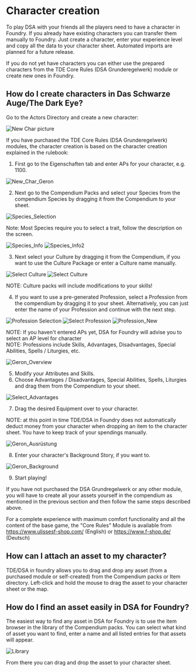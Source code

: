 # Character creation  

To play DSA with your friends all the players need to have a character in Foundry.
If you already have existing characters you can transfer them manually to Foundry. 
Just create a character, enter your experience level and copy all the data to your character sheet. Automated imports are planned for a future release.

If you do not yet have characters you can either use the prepared characters from the TDE Core Rules (DSA Grunderegelwerk) module or create new ones in Foundry.


## How do I create characters in Das Schwarze Auge/The Dark Eye?  

Go to the Actors Directory and create a new character:  

![New Char picture](https://user-images.githubusercontent.com/75448500/106726526-c40fad80-660a-11eb-9f8e-b91513c3eae2.jpg)
  

If you have purchased the TDE Core Rules (DSA Grunderegelwerk) modules, the character creation is based on the character creation explained in the rulebook: 
1. First go to the Eigenschaften tab and enter APs for your character, e.g. 1100.    

![New_Char_Geron](https://user-images.githubusercontent.com/75448500/107000698-994b6380-6788-11eb-8c6a-9d37dcc58ddd.jpg)
  

2. Next go to the Compendium Packs and select your Species from the compendium Species by dragging it from the Compendium to your sheet.  
  
![Species_Selection](https://user-images.githubusercontent.com/75448500/107000730-a8321600-6788-11eb-8c8d-b6cff53a7e6e.jpg)
  
 
Note: Most Species require you to select a trait, follow the description on the screen.
  
![Species_Info](https://user-images.githubusercontent.com/75448500/107000767-b5e79b80-6788-11eb-8adb-5d815f19727e.jpg)
![Species_Info2](https://user-images.githubusercontent.com/75448500/107000785-bda74000-6788-11eb-94e9-cc20e0290011.jpg)
  


3. Next select your Culture by dragging it from the Compendium, if you want to use the Culture Package or enter a Culture name manually.  
  
![Select Culture](https://user-images.githubusercontent.com/75448500/106726992-4c8e4e00-660b-11eb-8279-3fec0b565b1e.jpg)
![Select Culture](https://user-images.githubusercontent.com/75448500/106727045-5ca62d80-660b-11eb-8291-dbd18f6ff60e.jpg)
  
  
NOTE: Culture packs will include modifications to your skills!
  

4. If you want to use a pre-generated Profession, select a Profession from the compendium by dragging it to your sheet. Alternatively, you can just enter the name of your Profession and continue with the next step.   
  
![Profession Selection](https://user-images.githubusercontent.com/75448500/106727204-819aa080-660b-11eb-8be8-354bfabf5783.jpg)
![Select Profession](https://user-images.githubusercontent.com/75448500/106727267-95460700-660b-11eb-9346-405c156bf03b.jpg)
![Profession_New](https://user-images.githubusercontent.com/75448500/107000832-d7488780-6788-11eb-9a67-1fff999ef82c.jpg)

NOTE: If you haven't entered APs yet, DSA for Foundry will advise you to select an AP level for character  
NOTE: Professions include Skills, Advantages, Disadvantages, Special Abilities, Spells / Liturgies, etc.
  
![Geron_Overview](https://user-images.githubusercontent.com/75448500/107000873-e7f8fd80-6788-11eb-9a63-f925fb3cf8d2.jpg)
  

5. Modify your Attributes and Skills.
6. Choose Advantages / Disadvantages, Special Abilities, Spells, Liturgies and drag them from the Compendium to your sheet.
  
![Select_Advantages](https://user-images.githubusercontent.com/75448500/107000889-f1826580-6788-11eb-8a12-35bc24bb4285.jpg)
  

7. Drag the desired Equipment over to your character.  
  
NOTE: at this point in time TDE/DSA in Foundry does not automatically deduct money from your character when dropping an item to the character sheet. You have to keep track of your spendings manually.
  
![Geron_Ausrüstung](https://user-images.githubusercontent.com/75448500/107000902-f6dfb000-6788-11eb-893b-94e45414f627.jpg)
  


8. Enter your character's Background Story, if you want to.
  
![Geron_Background](https://user-images.githubusercontent.com/75448500/107000915-fcd59100-6788-11eb-9204-f6b06ec20088.jpg)


9. Start playing!
 

If you have not purchased the DSA Grundregelwerk or any other module, you will have to create all your assets yourself in the compendium as mentioned in the previous section and then follow the same steps described above.

For a complete experience with maximum comfort functionality and all the content of the base game, the "Core Rules" Module is available from https://www.ulissesf-shop.com/ (English) or https://www.f-shop.de/ (Deutsch)

## How can I attach an asset to my character?
TDE/DSA in foundry allows you to drag and drop any asset (from a purchased module or self-created) from the Compendium packs or Item directory.
Left-click and hold the mouse to drag the asset to your character sheet or the map.  


## How do I find an asset easily in DSA for Foundry?
The easiest way to find any asset in DSA for Foundry is to use the item browser in the library of the Compendium packs. 
You can select what kind of asset you want to find, enter a name and all listed entries for that assets will appear.  
  
![Library](https://user-images.githubusercontent.com/75448500/106727717-0ab1d780-660c-11eb-8067-66b5afd1371f.jpg)
  
  
From there you can drag and drop the asset to your character sheet.
